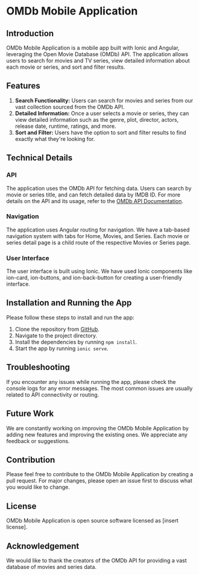 # OMDb Mobile Application

## Introduction

OMDb Mobile Application is a mobile app built with Ionic and Angular, leveraging the Open Movie Database (OMDb) API. The application allows users to search for movies and TV series, view detailed information about each movie or series, and sort and filter results.

## Features

1. **Search Functionality:** Users can search for movies and series from our vast collection sourced from the OMDb API.
2. **Detailed Information:** Once a user selects a movie or series, they can view detailed information such as the genre, plot, director, actors, release date, runtime, ratings, and more.
3. **Sort and Filter:** Users have the option to sort and filter results to find exactly what they're looking for.

## Technical Details

### API

The application uses the OMDb API for fetching data. Users can search by movie or series title, and can fetch detailed data by IMDB ID. For more details on the API and its usage, refer to the [OMDb API Documentation](https://www.omdbapi.com/).

### Navigation

The application uses Angular routing for navigation. We have a tab-based navigation system with tabs for Home, Movies, and Series. Each movie or series detail page is a child route of the respective Movies or Series page.

### User Interface

The user interface is built using Ionic. We have used Ionic components like ion-card, ion-buttons, and ion-back-button for creating a user-friendly interface.

## Installation and Running the App

Please follow these steps to install and run the app:

1. Clone the repository from [GitHub](https://github.com/ArnaudBoissel?tab=repositories).
2. Navigate to the project directory.
3. Install the dependencies by running `npm install`.
4. Start the app by running `ionic serve`.

## Troubleshooting

If you encounter any issues while running the app, please check the console logs for any error messages. The most common issues are usually related to API connectivity or routing.

## Future Work

We are constantly working on improving the OMDb Mobile Application by adding new features and improving the existing ones. We appreciate any feedback or suggestions.

## Contribution

Please feel free to contribute to the OMDb Mobile Application by creating a pull request. For major changes, please open an issue first to discuss what you would like to change.

## License

OMDb Mobile Application is open source software licensed as [insert license].

## Acknowledgement

We would like to thank the creators of the OMDb API for providing a vast database of movies and series data.
